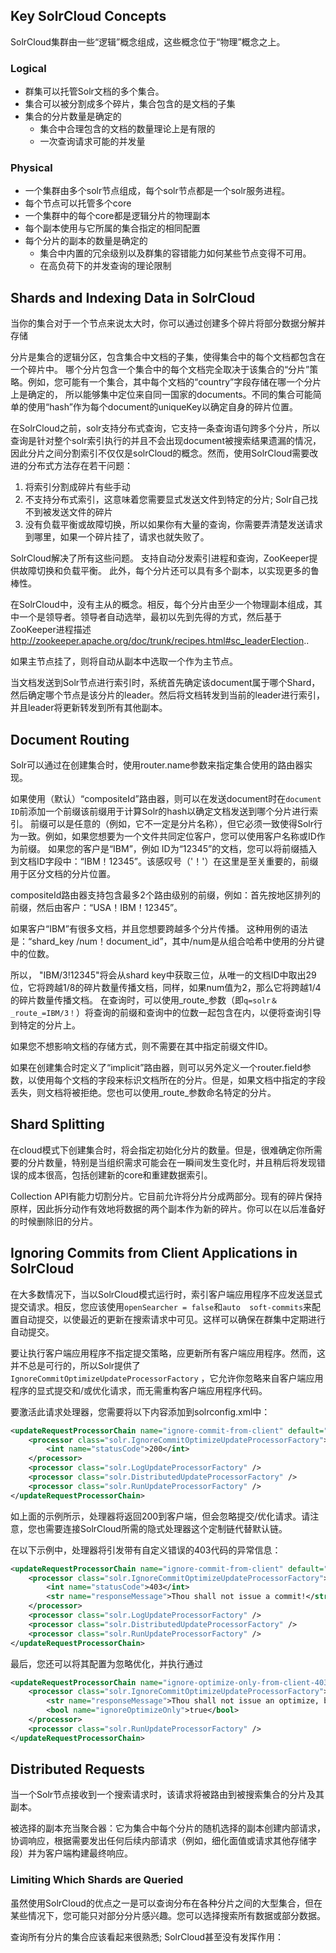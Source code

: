 ## Key SolrCloud Concepts

SolrCloud集群由一些“逻辑”概念组成，这些概念位于“物理”概念之上。

### Logical

* 群集可以托管Solr文档的多个集合。
* 集合可以被分割成多个碎片，集合包含的是文档的子集
* 集合的分片数量是确定的
    * 集合中合理包含的文档的数量理论上是有限的
    * 一次查询请求可能的并发量

### Physical

* 一个集群由多个solr节点组成，每个solr节点都是一个solr服务进程。
* 每个节点可以托管多个core
* 一个集群中的每个core都是逻辑分片的物理副本
* 每个副本使用与它所属的集合指定的相同配置
* 每个分片的副本的数量是确定的
    * 集合中内置的冗余级别以及群集的容错能力如何某些节点变得不可用。
    * 在高负荷下的并发查询的理论限制

## Shards and Indexing Data in SolrCloud

当你的集合对于一个节点来说太大时，你可以通过创建多个碎片将部分数据分解并存储

分片是集合的逻辑分区，包含集合中文档的子集，使得集合中的每个文档都包含在一个碎片中。
哪个分片包含一个集合中的每个文档完全取决于该集合的“分片”策略。例如，您可能有一个集合，其中每个文档的“country”字段存储在哪一个分片上是确定的，
所以能够集中定位来自同一国家的documents。不同的集合可能简单的使用“hash”作为每个document的uniqueKey以确定自身的碎片位置。

在SolrCloud之前，solr支持分布式查询，它支持一条查询语句跨多个分片，所以查询是针对整个solr索引执行的并且不会出现document被搜索结果遗漏的情况，
因此分片之间分割索引不仅仅是solrCloud的概念。然而，使用SolrCloud需要改进的分布式方法存在若干问题：

1. 将索引分割成碎片有些手动
2. 不支持分布式索引，这意味着您需要显式发送文件到特定的分片; Solr自己找不到被发送文件的碎片
3. 没有负载平衡或故障切换，所以如果你有大量的查询，你需要弄清楚发送请求到哪里，如果一个碎片挂了，请求也就失败了。 
     
SolrCloud解决了所有这些问题。 支持自动分发索引进程和查询，ZooKeeper提供故障切换和负载平衡。 此外，每个分片还可以具有多个副本，以实现更多的鲁棒性。

在SolrCloud中，没有主从的概念。相反，每个分片由至少一个物理副本组成，其中一个是领导者。领导者自动选举，最初以先到先得的方式，然后基于ZooKeeper进程描述
http://zookeeper.apache.org/doc/trunk/recipes.html#sc_leaderElection..                              

如果主节点挂了，则将自动从副本中选取一个作为主节点。

当文档发送到Solr节点进行索引时，系统首先确定该document属于哪个Shard，然后确定哪个节点是该分片的leader。然后将文档转发到当前的leader进行索引，并且leader将更新转发到所有其他副本。

## Document Routing

Solr可以通过在创建集合时，使用router.name参数来指定集合使用的路由器实现。

如果使用（默认）“compositeId”路由器，则可以在发送document时在`document ID`前添加一个前缀该前缀用于计算Solr的hash以确定文档发送到哪个分片进行索引。
前缀可以是任意的（例如，它不一定是分片名称），但它必须一致使得Solr行为一致。例如，如果您想要为一个文件共同定位客户，您可以使用客户名称或ID作为前缀。 如果您的客户是“IBM”，例如
ID为“12345”的文档，您可以将前缀插入到文档ID字段中：“IBM！12345”。该感叹号（'！'）在这里是至关重要的，前缀用于区分文档的分片位置。

compositeId路由器支持包含最多2个路由级别的前缀，例如：首先按地区排列的前缀，然后由客户：“USA！IBM！12345”。

如果客户“IBM”有很多文档，并且您想要跨越多个分片传播。 这种用例的语法是：“shard_key /num！document_id”，其中/num是从组合哈希中使用的分片键中的位数。

所以， "IBM/3!12345"将会从shard key中获取三位，从唯一的文档ID中取出29位，它将跨越1/8的碎片数量传播文档，同样，如果num值为2，那么它将跨越1/4的碎片数量传播文档。
在查询时，可以使用_route_参数（即`q=solr＆_route_=IBM/3！`）将查询的前缀和查询中的位数一起包含在内，以便将查询引导到特定的分片上。

如果您不想影响文档的存储方式，则不需要在其中指定前缀文件ID。

如果在创建集合时定义了“implicit”路由器，则可以另外定义一个router.field参数，以使用每个文档的字段来标识文档所在的分片。但是，如果文档中指定的字段丢失，则文档将被拒绝。您也可以使用_route_参数命名特定的分片。

## Shard Splitting

在cloud模式下创建集合时，将会指定初始化分片的数量。但是，很难确定你所需要的分片数量，特别是当组织需求可能会在一瞬间发生变化时，并且稍后将发现错误的成本很高，包括创建新的core和重建数据索引。

Collection API有能力切割分片。它目前允许将分片分成两部分。现有的碎片保持原样，因此拆分动作有效地将数据的两个副本作为新的碎片。你可以在以后准备好的时候删除旧的分片。

## Ignoring Commits from Client Applications in SolrCloud

在大多数情况下，当以SolrCloud模式运行时，索引客户端应用程序不应发送显式提交请求。相反，您应该使用`openSearcher = false`和`auto 
soft-commits`来配置自动提交，以使最近的更新在搜索请求中可见。这样可以确保在群集中定期进行自动提交。

要让执行客户端应用程序不指定提交策略，应更新所有客户端应用程序。然而，这并不总是可行的，所以Solr提供了`IgnoreCommitOptimizeUpdateProcessorFactory`
，它允许你忽略来自客户端应用程序的显式提交和/或优化请求，而无需重构客户端应用程序代码。

要激活此请求处理器，您需要将以下内容添加到solrconfig.xml中：

```xml
<updateRequestProcessorChain name="ignore-commit-from-client" default="true">
    <processor class="solr.IgnoreCommitOptimizeUpdateProcessorFactory">
        <int name="statusCode">200</int>
    </processor>
    <processor class="solr.LogUpdateProcessorFactory" />
    <processor class="solr.DistributedUpdateProcessorFactory" />
    <processor class="solr.RunUpdateProcessorFactory" />
</updateRequestProcessorChain>
```

如上面的示例所示，处理器将返回200到客户端，但会忽略提交/优化请求。请注意，您也需要连接SolrCloud所需的隐式处理器这个定制链代替默认链。

在以下示例中，处理器将引发带有自定义错误的403代码的异常信息：
```xml
<updateRequestProcessorChain name="ignore-commit-from-client" default="true">
    <processor class="solr.IgnoreCommitOptimizeUpdateProcessorFactory">
        <int name="statusCode">403</int>
        <str name="responseMessage">Thou shall not issue a commit!</str>
    </processor>
    <processor class="solr.LogUpdateProcessorFactory" />
    <processor class="solr.DistributedUpdateProcessorFactory" />
    <processor class="solr.RunUpdateProcessorFactory" />
</updateRequestProcessorChain>
```

最后，您还可以将其配置为忽略优化，并执行通过
```xml
<updateRequestProcessorChain name="ignore-optimize-only-from-client-403">
    <processor class="solr.IgnoreCommitOptimizeUpdateProcessorFactory">
        <str name="responseMessage">Thou shall not issue an optimize, but commits are OK!</str>
        <bool name="ignoreOptimizeOnly">true</bool>
    </processor>
    <processor class="solr.RunUpdateProcessorFactory" />
</updateRequestProcessorChain>
```

## Distributed Requests

当一个Solr节点接收到一个搜索请求时，该请求将被路由到被搜索集合的分片及其副本。

被选择的副本充当聚合器：它为集合中每个分片的随机选择的副本创建内部请求，协调响应，根据需要发出任何后续内部请求（例如，细化面值或请求其他存储字段）并为客户端构建最终响应。

### Limiting Which Shards are Queried

虽然使用SolrCloud的优点之一是可以查询分布在各种分片之间的大型集合，但在某些情况下，您可能只对部分分片感兴趣。您可以选择搜索所有数据或部分数据。

查询所有分片的集合应该看起来很熟悉; SolrCloud甚至没有发挥作用：